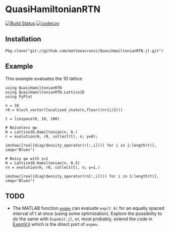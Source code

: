 # QuasiHamiltonianRTN
[![Build Status](https://travis-ci.org/matteoacrossi/QuasiHamiltonianRTN.jl.svg?branch=master)](https://travis-ci.org/matteoacrossi/QuasiHamiltonianRTN.jl) [![codecov](https://codecov.io/gh/matteoacrossi/QuasiHamiltonianRTN.jl/branch/master/graph/badge.svg)](https://codecov.io/gh/matteoacrossi/QuasiHamiltonianRTN.jl)

## Installation

    Pkg.clone("git://github.com/matteoacrossi/QuasiHamiltonianRTN.jl.git")

## Example

This example evaluates the 1D lattice

    using QuasiHamiltonianRTN
    using QuasiHamiltonianRTN.Lattice1D
    using PyPlot

    n = 10
    r0 = bloch_vector(localized_state(n,floor((n+1)/2)))

    t = linspace(0, 10, 100)

    # Noiseless qw
    H = Lattice1D.Hamiltonian(n, 0.)
    r = evolution(H, r0, collect(t), n; γ=0);

    imshow([real(diag(density_operator(r[:,i]))) for i in 1:length(t)], cmap="Blues")

    # Noisy qw with γ=1
    H = Lattice1D.Hamiltonian(n, 0.5)
    rn = evolution(H, r0, collect(t), n; γ=1.)

    imshow([real(diag(density_operator(rn[:,i]))) for i in 1:length(t)], cmap="Blues")


## TODO
* The MATLAB function [`expmv`](https://github.com/higham/expmv) can evaluate ``exp(t A)`` for an equally spaced interval of t at
  once (using some optimization). Explore the possibility to do the same with `Expokit.jl`, or, most probably, extend the code in [ExpmV.jl](https://github.com/marcusps/ExpmV.jl) which is the direct port of `expmv`.
